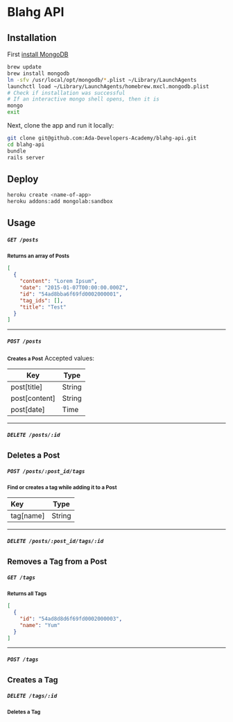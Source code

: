 # Blahg API

Installation
------------

First [install MongoDB](http://docs.mongodb.org/manual/tutorial/install-mongodb-on-os-x/)

```bash
brew update
brew install mongodb
ln -sfv /usr/local/opt/mongodb/*.plist ~/Library/LaunchAgents
launchctl load ~/Library/LaunchAgents/homebrew.mxcl.mongodb.plist
# Check if installation was successful
# If an interactive mongo shell opens, then it is
mongo
exit
```

Next, clone the app and run it locally:

```bash
git clone git@github.com:Ada-Developers-Academy/blahg-api.git
cd blahg-api
bundle
rails server
```

Deploy
------

```bash
heroku create <name-of-app>
heroku addons:add mongolab:sandbox
```

Usage
-----

##### `GET /posts`
<small><b>Returns an array of Posts</b></small>

```json
[
  {
    "content": "Lorem Ipsum",
    "date": "2015-01-07T00:00:00.000Z",
    "id": "54ad8bba6f69fd0002000001",
    "tag_ids": [],
    "title": "Test"
  }
]
```
---------
##### `POST /posts`
<small><b>Creates a Post</b></small>
Accepted values:

|Key|Type|
|-|-|
|post[title]|String|
|post[content]|String|
|post[date]|Time|

-------

##### `DELETE /posts/:id`
<small><b>Deletes a Post</b></small>
--------
##### `POST /posts/:post_id/tags`

<small><b>Find or creates a tag while adding it to a Post</b></small>

|Key|Type|
|:--|:---:|
|tag[name]|String|

-------
##### `DELETE /posts/:post_id/tags/:id`
<small><b>Removes a Tag from a Post</b></small>
-------
##### `GET /tags`
<small><b>Returns all Tags</b></small>

```json
[
  {
    "id": "54ad8d8d6f69fd0002000003",
    "name": "Yum"
  }
]
```
------
##### `POST /tags`
<small><b>Creates a Tag</b></small>
------
##### `DELETE /tags/:id`
<small><b>Deletes a Tag</b></small>
